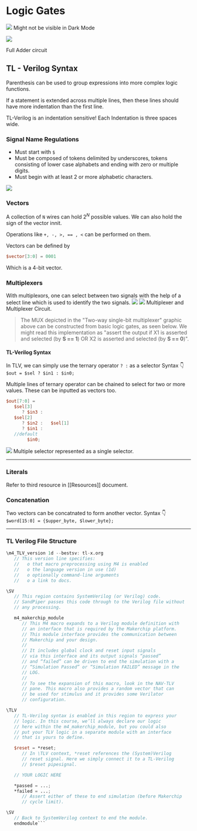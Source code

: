 # Logic Gates

![](https://i.imgur.com/TomJj3X.png)
Might not be visible in Dark Mode

![](https://i.imgur.com/je5QUQ0.png)

Full Adder circuit

## TL - Verilog Syntax

Parenthesis can be used to group expressions into more complex logic functions.

If a statement is extended across multiple lines, then these lines should have more indentation than the first line.

TL-Verilog is an indentation sensitive! Each Indentation is three spaces wide.

### Signal Name Regulations

-   Must start with `$`
-   Must be composed of tokens delimited by underscores, tokens consisting of lower case alphabets and ending with zero or multiple digits.
-   Must begin with at least 2 or more alphabetic characters.

![](https://i.imgur.com/XdIya9l.png)

### Vectors

A collection of `N` wires can hold $2^N$ possible values. We can also hold the sign of the vector innit.

Operations like `+, -, >, == , <` can be performed on them.

Vectors can be defined by
```verilog
$vector[3:0] = 0001
```
Which is a 4-bit vector.

### Multiplexers

With multiplexors, one can select between two signals with the help of a select line which is used to identify the two signals.
![](https://i.imgur.com/IbTGTK2.png ) ![](https://i.imgur.com/TZC4n5N.png)
Multiplexer and Multiplexer Circuit.
> The MUX depicted in the "Two-way single-bit multiplexer" graphic above can be constructed from basic logic gates, as seen below. We might read this implementation as "assert the output if X1 is asserted and selected (by **S == 1**) OR X2 is asserted and selected (by **S == 0**)".

#### TL-Verilog Syntax

In TLV, we can simply use the ternary operator `? :` as a selector
Syntax 👇
`$out = $sel ? $in1 : $in0;`

Multiple lines of ternary operator can be chained to select for two or more values. These can be inputted as vectors too.

```verilog
$out[7:0] =  
   $sel[3]  
      ? $in3 :  
   $sel[2]  
      ? $in2 :   $sel[1]  
      ? $in1 :  
   //default  
        $in0;
```

![](https://i.imgur.com/V1A67jj.png)
Multiple selector represented as a single selector.

---

### Literals
Refer to third resource in [[Resources]] document.

### Concatenation

Two vectors can be concatnated to form another vector. 
Syntax 👇
`$word[15:0] = {$upper_byte, $lower_byte};`

---
### TL Verilog File Structure

```verilog
\m4_TLV_version 1d --bestsv: tl-x.org
   // This version line specifies:
   //   o that macro preprocessing using M4 is enabled
   //   o the language version in use (1d)
   //   o optionally command-line arguments
   //   o a link to docs.

\SV
   // This region contains SystemVerilog (or Verilog) code.
   // SandPiper passes this code through to the Verilog file without
   // any processing.

   m4_makerchip_module
      // This M4 macro expands to a Verilog module definition with
      // an interface that is required by the Makerchip platform.
      // This module interface provides the communication between
      // Makerchip and your design.
      //
      // It includes global clock and reset input signals
      // via this interface and its output signals “passed”
      // and “failed” can be driven to end the simulation with a
      // “Simulation Passed” or “Simulation FAILED” message in the
      // LOG.
      //
      // To see the expansion of this macro, look in the NAV-TLV
      // pane. This macro also provides a random vector that can
      // be used for stimulus and it provides some Verilator
      // configuration.

\TLV
   // TL-Verilog syntax is enabled in this region to express your
   // logic. In this course, we’ll always declare our logic
   // here within the m4_makerchip_module, but you could also
   // put your TLV logic in a separate module with an interface
   // that is yours to define.

   $reset = *reset;
      // In \TLV context, *reset references the (System)Verilog
      // reset signal. Here we simply connect it to a TL-Verilog
      // $reset pipesignal.

   // YOUR LOGIC HERE

   *passed = ...;
   *failed = ...;
      // Assert either of these to end simulation (before Makerchip
      // cycle limit). 

\SV
   // Back to SystemVerilog context to end the module.
   endmodule```

